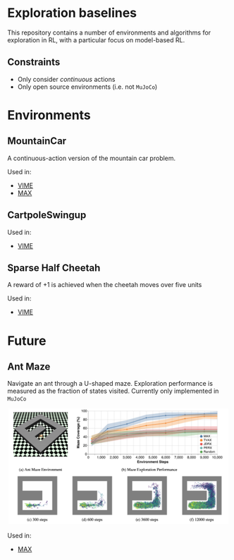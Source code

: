 # Exploration baselines

This repository contains a number of environments and algorithms for exploration in RL, with a particular focus on model-based RL. 

## Constraints

- Only consider *continuous* actions
- Only open source environments (i.e. not `MuJoCo`)

# Environments

## MountainCar

A continuous-action version of the mountain car problem.


Used in:

- [VIME](https://arxiv.org/abs/1605.09674)
- [MAX](https://arxiv.org/abs/1810.12162)

## CartpoleSwingup

Used in:

- [VIME](https://arxiv.org/abs/1605.09674)

## Sparse Half Cheetah

A reward of +1 is achieved when the cheetah moves over five units

Used in:

- [VIME](https://arxiv.org/abs/1605.09674)


# Future

## Ant Maze

Navigate an ant through a U-shaped maze. Exploration performance is measured as the fraction of states visited. Currently only implemented in `MuJoCo` 

<p align="center">
  <img src="docs/ant_maze.png" width="500" title="Ant Maze">
</p>


Used in:
- [MAX](https://arxiv.org/abs/1810.12162)